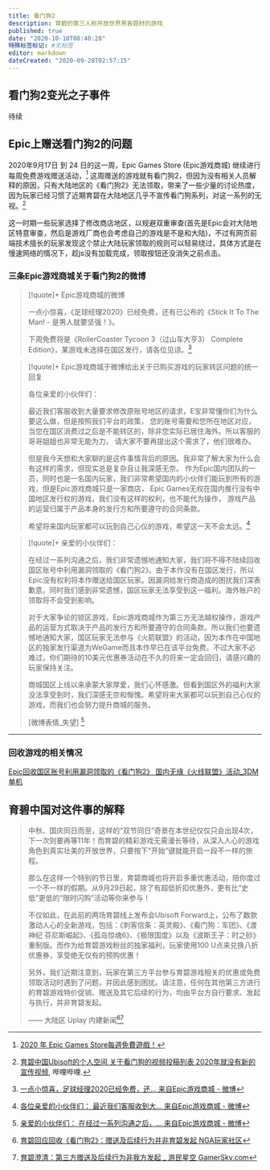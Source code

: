 ```yaml
---
title: 看门狗2
description: 育碧的第三人称开放世界黑客题材的游戏
published: true
date: "2020-10-10T08:40:28"
特殊标签标记: #无标签
editor: markdown
dateCreated: "2020-09-28T02:57:15"
---
```


## 看门狗2变光之子事件

待续

## Epic上赠送看门狗2的问题

2020年9月17日 到 24 日的这一周，Epic Games Store (Epic游戏商城) 继续进行每周免费游戏赠送活动，[^3] 这周赠送的游戏就有看门狗2，但因为没有相关人员解释的原因，只有大陆地区的《看门狗2》无法领取，带来了一些少量的讨论热度，因为玩家已经习惯了近期育碧在大陆地区几乎不宣传看门狗系列，对这一系列的无视。[^4]

[^3]: [2020 年 Epic Games Store每週免費遊戲！](https://web.archive.org/web/20200928030520/https://www.epicgames.com/store/zh-Hant/news/epic-games-store-weekly-free-games-in-2020)

[^4]: [育碧中国Ubisoft的个人空间 关于看门狗的视频投稿列表 2020年就没有新的宣传视频](https://archive.is/6pEJT "https://space.bilibili.com/16836724"), 哔哩哔哩.

这一时期一些玩家选择了修改商店地区，以规避双重审查(首先是Epic会对大陆地区特意审查，然后是游戏厂商也会考虑自己的游戏是不是和大陆)，不过有网页前端技术擅长的玩家发现这个禁止大陆玩家领取的规则可以轻易绕过，具体方式是在慢速网络的情况下，趁js没有加载完成，领取按钮还没消失之前点击。

### 三条Epic游戏商城关于看门狗2的微博


> [!quote]+ Epic游戏商城的微博
>
> 一点小惊喜，《足球经理2020》已经免费，还有已公布的《Stick It To The Man! - 是男人就要坚强！》。
>
> 下周免费将是《RollerCoaster Tycoon 3（过山车大亨3） Complete Edition》，某游戏未选择在国区发行，请各位见谅。[^epic17]

[^epic17]: [一点小惊喜，足球经理2020已经免费，还... 来自Epic游戏商城 - 微博](https://archive.is/sKsMe "https://weibo.com/7287111107/Jl6ivB2Yq")

> [!quote]+ Epic游戏商城于微博给出关于已购买游戏的玩家转区问题的统一回复
>
> 各位亲爱的小伙伴们：
>
> 最近我们客服收到大量要求修改原账号地区的请求，E宝非常懂你们为什么要这么做，但是按照我们平台的政策，
> 您的账号需要和您所在地区对应，当您在国区消费过之后是不能转区的，除非您实际已居住海外。所以客服的哥哥姐姐也非常无能为力，
> 请大家不要再提出这个需求了，他们很难办。
>
> 但是我今天想和大家聊的是这件事情背后的原因。我非常了解大家为什么会有这样的需求，但现实总是复杂且让我深感无奈。
> 作为Epic国内团队的一员，同时也是一名国内玩家，我们非常希望国内的小伙伴们能玩到所有的游戏，但是Epic游戏商城只是一家商店，
> Epic Games无权在国内推行没有中国地区发行权的游戏，我们没有这样的权利，也不能代为操作，
> 游戏产品的运营归属于产品本身的发行方和所要遵守的合同条款。
>
> 希望将来国内玩家都可以玩到自己心仪的游戏，希望这一天不会太远。[^epic22]

[^epic22]: [各位亲爱的小伙伴们： 最近我们客服收到大... 来自Epic游戏商城 - 微博](https://archive.vn/0ABtv "https://weibo.com/7287111107/JlMSCAtJz")

> [!quote]+ 亲爱的小伙伴们：
>
> 在经过一系列沟通之后，我们非常遗憾地通知大家，我们将不得不陆续回收国区账号中利用漏洞领取的《看门狗2》。由于本作没有在国区发行，所以Epic没有权利将本作赠送给国区玩家。因漏洞给发行商造成的困扰我们深表歉意。同时我们感到非常遗憾，国区玩家无法享受到这一福利。海外账户的领取将不会受到影响。
>
> 对于大家争论的锁区游戏，Epic游戏商城作为第三方无法越权操作，游戏产品的运营方式取决于产品的发行方和所要遵守的合同条款。所以我们也要遗憾地通知大家，国区玩家无法参与《火箭联盟》的活动，因为本作在中国地区的独家发行渠道为WeGame而且本作早已在该平台免费。不过大家不必难过，你们期待的10美元优惠券活动在不久的将来一定会回归，请感兴趣的玩家保持关注。
>
> 商城国区上线以来承蒙大家厚爱，我们心怀感激。但看到国区外的福利大家没法享受到时，我们深感无奈和惭愧。希望将来大家都可以玩到自己心仪的游戏，而我们也会努力提升商城的服务。
>
> [微博表情_失望] [^epic23]

[^epic23]: [亲爱的小伙伴们： 在经过一系列沟通之后，... 来自Epic游戏商城 - 微博](https://archive.is/Fidtr "https://weibo.com/7287111107/Jm07Mmyha")

-----------------------------------------------------------------------------

### 回收游戏的相关情况

[Epic回收国区账号利用漏洞领取的《看门狗2》 国内无缘《火线联盟》活动_3DM单机](https://archive.is/1GrSx "https://www.3dmgame.com/news/202009/3798141.html")

## 育碧中国对这件事的解释

> 中秋、国庆同日而至，这样的“双节同日”奇景在本世纪仅仅只会出现4次，下一次则要再等11年！而育碧的精彩游戏无需漫长等待，从深入人心的游戏角色到真实壮美的开放世界，只要按下“开始”键就能开启一段不一样的旅程。
>
> 那么在这样一个特别的节日里，育碧商城也将开启多重优惠活动，陪你度过一个不一样的假期。从9月29日起，除了有超低折扣优惠外，更有比“史低”更低的“限时闪购”活动等你来参与！
>
> 不仅如此，在此前的两场育碧线上发布会Ubisoft Forward上，公布了数款激动人心的全新游戏，包括：《刺客信条：英灵殿》、《看门狗：军团》、《渡神纪 芬尼斯崛起》、《孤岛惊魂6》、《极限国度》以及《波斯王子：时之砂》重制版。而作为给育碧游戏粉丝的独家福利，玩家使用100 U点来兑换八折优惠券，享受绝无仅有的预购优惠！
>
> 另外，我们近期注意到，玩家在第三方平台参与育碧游戏相关的优惠或免费领取活动时遇到了问题，并因此感到困扰。请注意，任何在其他第三方进行的育碧游戏特价促销、赠送及其它后续的行为，均由平台方自行要求、发起与执行，并非育碧发起。
>
> —— 大陆区 Uplay 内建新闻[^1][^2]

[^1]: [育碧回应回收《看门狗2》：赠送及后续行为并非育碧发起 NGA玩家社区](https://archive.is/1PUP5 "https://bbs.nga.cn/read.php?tid=23510949")

[^2]: [育碧澄清：第三方赠送及后续行为非我方发起 _ 游民星空 GamerSky.com](https://archive.is/mIyZc "https://www.gamersky.com/news/202009/1325024.shtml")